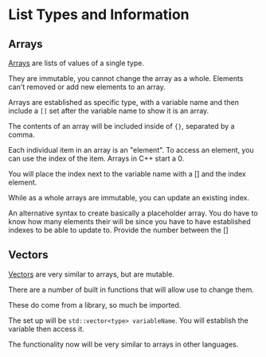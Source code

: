 # List Types and Information

## Arrays

[Arrays](./arrays.cpp) are lists of values of a single type. 

They are immutable, you cannot change the array as a whole. Elements can't removed or add new elements to an array. 

Arrays are established as specific type, with a variable name and then include a `[]` set after the variable name to show it is an array. 

The contents of an array will be included inside of `{}`, separated by a comma.  

Each individual item in an array is an "element". To access an element, you can use the index of the item. Arrays in C++ start a 0.

You will place the index next to the variable name with a [] and the index element.

While as a whole arrays are immutable, you can update an existing index.

An alternative syntax to create basically a placeholder array. You do have to know how many elements their will be since you have to have established indexes to be able to update to. Provide the number between the []

## Vectors

[Vectors](./vectors.cpp) are very similar to arrays, but are mutable. 

There are a number of built in functions that will allow use to change them. 

These do come from a library, so much be imported.

The set up will be `std::vector<type> variableName`. You will establish the variable then access it. 

The functionality now will be very similar to arrays in other languages.
